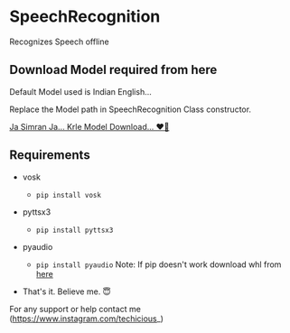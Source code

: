 # SpeechRecognition
Recognizes Speech offline

## Download Model required from here
Default Model used is Indian English...

Replace the Model path in SpeechRecognition Class constructor.

[Ja Simran Ja... Krle Model Download... ❤️💞](https://alphacephei.com/vosk/models)

## Requirements
- vosk
  - ``pip install vosk``
  
- pyttsx3
  - ``pip install pyttsx3``
  
- pyaudio
  - ``pip install pyaudio``
  Note: If pip doesn't work download whl from [here](https://www.lfd.uci.edu/~gohlke/pythonlibs/#pyaudio)
  
- That's it. Believe me. 😇

For any support or help contact me (https://www.instagram.com/techicious_)
